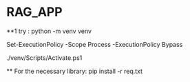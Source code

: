 # RAG_APP

**1 try :
 python -m venv venv   

 Set-ExecutionPolicy -Scope Process -ExecutionPolicy Bypass  

 ./venv/Scripts/Activate.ps1 

 ** For the necessary library:
 pip install -r req.txt      